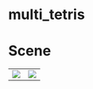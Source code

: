 # multi_tetris


# Scene

<table>
  <tr>
    <td><img src="https://github.com/hoonisone/multi_tetris/assets/56896592/0ee814d0-ee34-4f28-940b-cff15acb6c9b"></td>
    <td><img src="https://github.com/hoonisone/multi_tetris/assets/56896592/0ee814d0-ee34-4f28-940b-cff15acb6c9b"></td>
  <tr>
</table>
